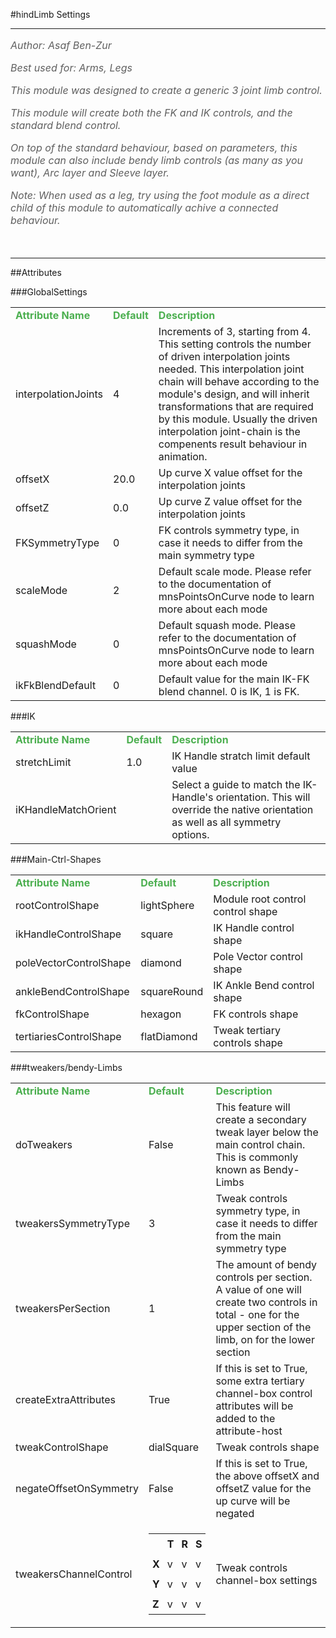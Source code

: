 <body>
#hindLimb Settings
<hr width = 100%>
<font color = #5f5f5f size = 3pt>
<i>
Author: Asaf Ben-Zur <br>
Best used for: Arms, Legs <br>
This module was designed to create a generic 3 joint limb control. <br>
This module will create both the FK and IK controls, and the standard blend control. <br>
On top of the standard behaviour, based on parameters, this module can also include bendy limb controls (as many as you want), Arc layer and Sleeve layer. <br>
Note: When used as a leg, try using the foot module as a direct child of this module to automatically achive a connected behaviour. <br>
</i>
<br>
</font>
<hr width = 100%>
##Attributes
</table></font>
###GlobalSettings
<table><tr><td><b><font size = 3pt color = #4caf50>Attribute Name</td><td><font color = #4caf50><b>Default</td><td><font color = #4caf50><b>Description</td></tr>
<tr><td>interpolationJoints</td>
<td>4</td>
<td>Increments of 3, starting from 4. This setting controls the number of driven interpolation joints needed. This interpolation joint chain will behave according to the module's design, and will inherit transformations that are required by this module. Usually the driven interpolation joint-chain is the compenents result behaviour in animation.</td></tr>
<tr><td>offsetX</td>
<td>20.0</td>
<td>Up curve X value offset for the interpolation joints</td></tr>
<tr><td>offsetZ</td>
<td>0.0</td>
<td>Up curve Z value offset for the interpolation joints</td></tr>
<tr><td>FKSymmetryType</td>
<td>0</td>
<td>FK controls symmetry type, in case it needs to differ from the main symmetry type</td></tr>
<tr><td>scaleMode</td>
<td>2</td>
<td>Default scale mode. Please refer to the documentation of mnsPointsOnCurve node to learn more about each mode</td></tr>
<tr><td>squashMode</td>
<td>0</td>
<td>Default squash mode. Please refer to the documentation of mnsPointsOnCurve node to learn more about each mode</td></tr>
<tr><td>ikFkBlendDefault</td>
<td>0</td>
<td>Default value for the main IK-FK blend channel. 0 is IK, 1 is FK.</td></tr>
</table></font>
###IK
<table><tr><td><b><font size = 3pt color = #4caf50>Attribute Name</td><td><font color = #4caf50><b>Default</td><td><font color = #4caf50><b>Description</td></tr>
<tr><td>stretchLimit</td>
<td>1.0</td>
<td>IK Handle stratch limit default value</td></tr>
<tr><td>iKHandleMatchOrient</td>
<td></td>
<td>Select a guide to match the IK-Handle's orientation. This will override the native orientation as well as all symmetry options.</td></tr>
</table></font>
###Main-Ctrl-Shapes
<table><tr><td><b><font size = 3pt color = #4caf50>Attribute Name</td><td><font color = #4caf50><b>Default</td><td><font color = #4caf50><b>Description</td></tr>
<tr><td>rootControlShape</td>
<td>lightSphere</td>
<td>Module root control control shape</td></tr>
<tr><td>ikHandleControlShape</td>
<td>square</td>
<td>IK Handle control shape</td></tr>
<tr><td>poleVectorControlShape</td>
<td>diamond</td>
<td>Pole Vector control shape</td></tr>
<tr><td>ankleBendControlShape</td>
<td>squareRound</td>
<td>IK Ankle Bend control shape</td></tr>
<tr><td>fkControlShape</td>
<td>hexagon</td>
<td>FK controls shape</td></tr>
<tr><td>tertiariesControlShape</td>
<td>flatDiamond</td>
<td>Tweak tertiary controls shape</td></tr>
</table></font>
###tweakers/bendy-Limbs
<table><tr><td><b><font size = 3pt color = #4caf50>Attribute Name</td><td><font color = #4caf50><b>Default</td><td><font color = #4caf50><b>Description</td></tr>
<tr><td>doTweakers</td>
<td>False</td>
<td>This feature will create a secondary tweak layer below the main control chain. This is commonly known as Bendy-Limbs</td></tr>
<tr><td>tweakersSymmetryType</td>
<td>3</td>
<td>Tweak controls symmetry type, in case it needs to differ from the main symmetry type</td></tr>
<tr><td>tweakersPerSection</td>
<td>1</td>
<td>The amount of bendy controls per section. A value of one will create two controls in total - one for the upper section of the limb, on for the lower section</td></tr>
<tr><td>createExtraAttributes</td>
<td>True</td>
<td>If this is set to True, some extra tertiary channel-box control attributes will be added to the attribute-host</td></tr>
<tr><td>tweakControlShape</td>
<td>dialSquare</td>
<td>Tweak controls shape</td></tr>
<tr><td>negateOffsetOnSymmetry</td>
<td>False</td>
<td>If this is set to True, the above offsetX and offsetZ value for the up curve will be negated</td></tr>
<tr><td>tweakersChannelControl</td>
<td>
<font size = 2pt>
<table><tr><td style="padding:6px"></td>
<td style="padding:6px"><b>T</b></td>
<td style="padding:6px"><b>R</b></td>
<td style="padding:6px"><b>S</b></td>
</tr>
<tr><td style="padding:6px"><b>X</b></td>
<td style="padding:6px">v</td>
<td style="padding:6px">v</td>
<td style="padding:6px">v</td>
</tr>
<tr><td style="padding:6px"><b>Y</b></td>
<td style="padding:6px">v</td>
<td style="padding:6px">v</td>
<td style="padding:6px">v</td>
</tr>
<tr><td style="padding:6px"><b>Z</b></td>
<td style="padding:6px">v</td>
<td style="padding:6px">v</td>
<td style="padding:6px">v</td>
</tr>
</table>
</font>
</td>
<td>Tweak controls channel-box settings</td></tr>
</table></font>
